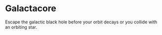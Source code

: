 # Galactacore
Escape the galactic black hole before your orbit decays or you collide with an orbiting star.
